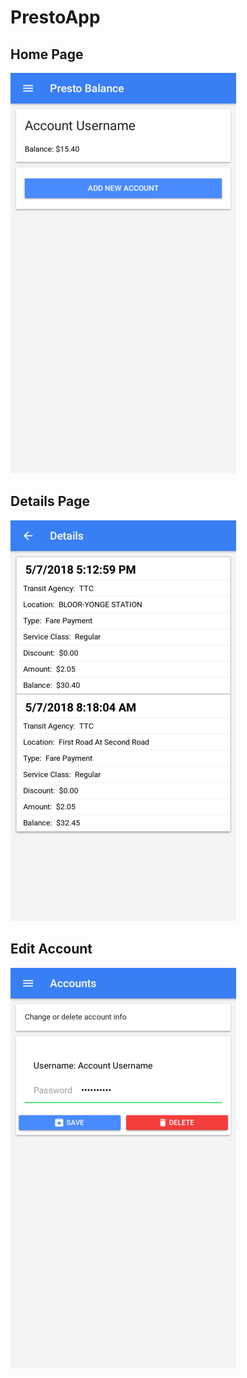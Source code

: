 PrestoApp
===


## Home Page

![](./.github/home.png)


## Details Page

![](./.github/details.png)


## Edit Account

![](./.github/account_edit.png)
